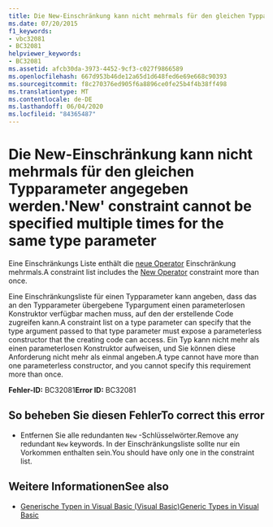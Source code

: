```yaml
---
title: Die New-Einschränkung kann nicht mehrmals für den gleichen Typparameter angegeben werden.
ms.date: 07/20/2015
f1_keywords:
- vbc32081
- BC32081
helpviewer_keywords:
- BC32081
ms.assetid: afcb30da-3973-4452-9cf3-c027f9866589
ms.openlocfilehash: 667d953b46de12a65d1d648fed6e69e668c90393
ms.sourcegitcommit: f8c270376ed905f6a8896ce0fe25b4f4b38ff498
ms.translationtype: MT
ms.contentlocale: de-DE
ms.lasthandoff: 06/04/2020
ms.locfileid: "84365487"
---
```

# <a name="new-constraint-cannot-be-specified-multiple-times-for-the-same-type-parameter"></a><span data-ttu-id="a684a-102">Die New-Einschränkung kann nicht mehrmals für den gleichen Typparameter angegeben werden.</span><span class="sxs-lookup"><span data-stu-id="a684a-102">'New' constraint cannot be specified multiple times for the same type parameter</span></span>
<span data-ttu-id="a684a-103">Eine Einschränkungs Liste enthält die [neue Operator](../language-reference/operators/new-operator.md) Einschränkung mehrmals.</span><span class="sxs-lookup"><span data-stu-id="a684a-103">A constraint list includes the [New Operator](../language-reference/operators/new-operator.md) constraint more than once.</span></span>  
  
 <span data-ttu-id="a684a-104">Eine Einschränkungsliste für einen Typparameter kann angeben, dass das an den Typparameter übergebene Typargument einen parameterlosen Konstruktor verfügbar machen muss, auf den der erstellende Code zugreifen kann.</span><span class="sxs-lookup"><span data-stu-id="a684a-104">A constraint list on a type parameter can specify that the type argument passed to that type parameter must expose a parameterless constructor that the creating code can access.</span></span> <span data-ttu-id="a684a-105">Ein Typ kann nicht mehr als einen parameterlosen Konstruktor aufweisen, und Sie können diese Anforderung nicht mehr als einmal angeben.</span><span class="sxs-lookup"><span data-stu-id="a684a-105">A type cannot have more than one parameterless constructor, and you cannot specify this requirement more than once.</span></span>  
  
 <span data-ttu-id="a684a-106">**Fehler-ID:** BC32081</span><span class="sxs-lookup"><span data-stu-id="a684a-106">**Error ID:** BC32081</span></span>  
  
## <a name="to-correct-this-error"></a><span data-ttu-id="a684a-107">So beheben Sie diesen Fehler</span><span class="sxs-lookup"><span data-stu-id="a684a-107">To correct this error</span></span>  
  
- <span data-ttu-id="a684a-108">Entfernen Sie alle redundanten `New` -Schlüsselwörter.</span><span class="sxs-lookup"><span data-stu-id="a684a-108">Remove any redundant `New` keywords.</span></span> <span data-ttu-id="a684a-109">In der Einschränkungsliste sollte nur ein Vorkommen enthalten sein.</span><span class="sxs-lookup"><span data-stu-id="a684a-109">You should have only one in the constraint list.</span></span>  
  
## <a name="see-also"></a><span data-ttu-id="a684a-110">Weitere Informationen</span><span class="sxs-lookup"><span data-stu-id="a684a-110">See also</span></span>

- [<span data-ttu-id="a684a-111">Generische Typen in Visual Basic (Visual Basic)</span><span class="sxs-lookup"><span data-stu-id="a684a-111">Generic Types in Visual Basic</span></span>](../programming-guide/language-features/data-types/generic-types.md)
